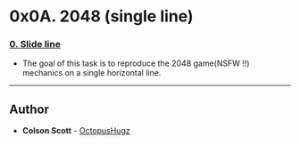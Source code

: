 # 0x0A. 2048 (single line)


### [0. Slide line](./0-slide_line.c)
* The goal of this task is to reproduce the 2048 game(NSFW !!) mechanics on a single horizontal line.

---

## Author
* **Colson Scott** - [OctopusHugz](https://github.com/OctopusHugz)
